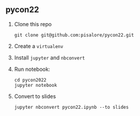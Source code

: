 ## pycon22 

1. Clone this repo
   ```shell
   git clone git@github.com:pisalore/pycon22.git
   ```

2. Create a `virtualenv`


4. Install `jupyter` and `nbconvert`


5. Run notebook:
   ```shell
   cd pycon2022
   jupyter notebook
   ```
6. Convert to slides
    ```shell
   jupyter nbconvert pycon22.ipynb --to slides
   ```